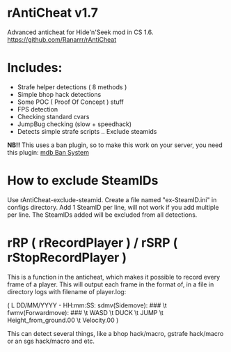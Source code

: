 # rAntiCheat v1.7

Advanced anticheat for Hide'n'Seek mod in CS 1.6. https://github.com/Ranarrr/rAntiCheat

# Includes:
- Strafe helper detections ( 8 methods )
- Simple bhop hack detections
- Some POC ( Proof Of Concept ) stuff
- FPS detection
- Checking standard cvars
- JumpBug checking (slow + speedhack)
- Detects simple strafe scripts
.. Exclude steamids

**NB!!**
This uses a ban plugin, so to make this work on your server, you need this plugin:
[mdb Ban System](http://www.ehrs.info/mdbbans/mdb_ban_system.amxx)

# How to exclude SteamIDs
Use rAntiCheat-exclude-steamid.
Create a file named "ex-SteamID.ini" in configs directory. Add 1 SteamID per line, will not work if you add multiple per line.
The SteamIDs added will be excluded from all detections.

# rRP ( rRecordPlayer ) / rSRP ( rStopRecordPlayer )
This is a function in the anticheat, which makes it possible to record every frame of a player.
This will output each frame in the format of, in a file in directory logs with filename of player.log:

( L DD/MM/YYYY - HH:mm:SS: sdmv(Sidemove): ### \t fwmv(Forwardmove): ### \t WASD \t DUCK \t JUMP \t Height_from_ground.00 \t Velocity.00 )

This can detect several things, like a bhop hack/macro, gstrafe hack/macro or an sgs hack/macro and etc.
